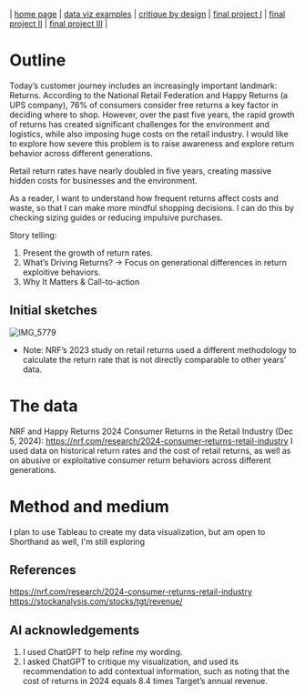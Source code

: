 | [home page](https://cmustudent.github.io/tswd-portfolio-templates/) | [data viz examples](dataviz-examples) | [critique by design](critique-by-design) | [final project I](final-project-part-one) | [final project II](final-project-part-two) | [final project III](final-project-part-three) |


# Outline
 
Today’s customer journey includes an increasingly important landmark: Returns. According to the National Retail Federation and Happy Returns (a UPS company), 76% of consumers consider free returns a key factor in deciding where to shop. However, over the past five years, the rapid growth of returns has created significant challenges for the environment and logistics, while also imposing huge costs on the retail industry. I would like to explore how severe this problem is to raise awareness and explore return behavior across different generations.


Retail return rates have nearly doubled in five years, creating massive hidden costs for businesses and the environment.

As a reader, I want to understand how frequent returns affect costs and waste, so that I can make more mindful shopping decisions.
I can do this by checking sizing guides or reducing impulsive purchases.

Story telling:
1. Present the growth of return rates.
2. What’s Driving Returns? -> Focus on generational differences in return exploitive behaviors.
3. Why It Matters & Call-to-action

## Initial sketches
![IMG_5779](https://github.com/user-attachments/assets/2c1722a5-4eba-4610-b534-35bc64e70f2c)

* Note: NRF’s 2023 study on retail returns used a different methodology to calculate the return rate that is not directly comparable to other years’ data.

# The data
NRF and Happy Returns 2024 Consumer Returns in the Retail Industry (Dec 5, 2024):
https://nrf.com/research/2024-consumer-returns-retail-industry
I used data on historical return rates and the cost of retail returns, as well as on abusive or exploitative consumer return behaviors across different generations.

# Method and medium
I plan to use Tableau to create my data visualization, but am open to Shorthand as well, I'm still exploring

## References
https://nrf.com/research/2024-consumer-returns-retail-industry
https://stockanalysis.com/stocks/tgt/revenue/

## AI acknowledgements
1. I used ChatGPT to help refine my wording.
2. I asked ChatGPT to critique my visualization, and used its recommendation to add contextual information, such as noting that the cost of returns in 2024 equals 8.4 times Target’s annual revenue.
